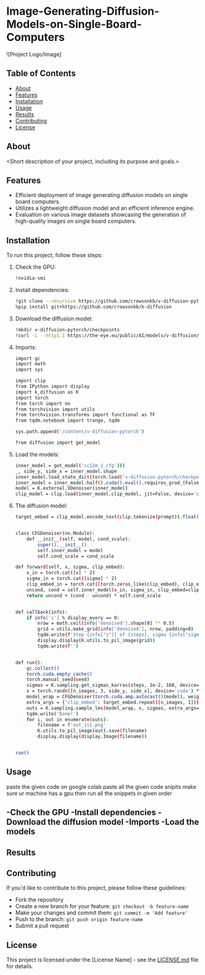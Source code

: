 # Image-Generating-Diffusion-Models-on-Single-Board-Computers

![Project Logo/Image]

## Table of Contents

- [About](#about)
- [Features](#features)
- [Installation](#installation)
- [Usage](#usage)
- [Results](#results)
- [Contributing](#contributing)
- [License](#license)

## About

<Short description of your project, including its purpose and goals.>

## Features

- Efficient deployment of image generating diffusion models on single board computers.
- Utilizes a lightweight diffusion model and an efficient inference engine.
- Evaluation on various image datasets showcasing the generation of high-quality images on single board computers.

## Installation

To run this project, follow these steps:

1. Check the GPU:

    ```bash
    !nvidia-smi
    ```

2. Install dependencies:

    ```bash
    !git clone --recursive https://github.com/crowsonkb/v-diffusion-pytorch
    %pip install git+https://github.com/crowsonkb/k-diffusion
    ```

3. Download the diffusion model:
   
    ```bash
    !mkdir v-diffusion-pytorch/checkpoints
    !curl -L --http1.1 https://the-eye.eu/public/AI/models/v-diffusion/cc12m_1_cfg.pth > v-diffusion pytorch/checkpoints/cc12m_1_cfg.pth
    ```

4. Imports:
   
    ```bash
    import gc
    import math
    import sys
    
    import clip
    from IPython import display
    import k_diffusion as K
    import torch
    from torch import nn
    from torchvision import utils
    from torchvision.transforms import functional as TF
    from tqdm.notebook import trange, tqdm
    
    sys.path.append('/content/v-diffusion-pytorch')
    
    from diffusion import get_model
    ```

5. Load the models:
   
    ```bash
    inner_model = get_model('cc12m_1_cfg')()
    _, side_y, side_x = inner_model.shape
    inner_model.load_state_dict(torch.load('v-diffusion-pytorch/checkpoints/cc12m_1_cfg.pth', map_location='cpu'))
    inner_model = inner_model.half().cuda().eval().requires_grad_(False)
    model = K.external.VDenoiser(inner_model)
    clip_model = clip.load(inner_model.clip_model, jit=False, device='cpu')[0]
    ```

6. The diffusion model:
   
    ```bash
    target_embed = clip_model.encode_text(clip.tokenize(prompt)).float().cuda()


    class CFGDenoiser(nn.Module):
        def __init__(self, model, cond_scale):
            super().__init__()
            self.inner_model = model
            self.cond_scale = cond_scale
    
    def forward(self, x, sigma, clip_embed):
        x_in = torch.cat([x] * 2)
        sigma_in = torch.cat([sigma] * 2)
        clip_embed_in = torch.cat([torch.zeros_like(clip_embed), clip_embed])
        uncond, cond = self.inner_model(x_in, sigma_in, clip_embed=clip_embed_in).chunk(2)
        return uncond + (cond - uncond) * self.cond_scale
    
    
    def callback(info):
        if info['i'] % display_every == 0:
            nrow = math.ceil(info['denoised'].shape[0] ** 0.5)
            grid = utils.make_grid(info['denoised'], nrow, padding=0)
            tqdm.write(f'Step {info["i"]} of {steps}, sigma {info["sigma"]:g}:')
            display.display(K.utils.to_pil_image(grid))
            tqdm.write(f'')
    
    
    def run():
        gc.collect()
        torch.cuda.empty_cache()
        torch.manual_seed(seed)
        sigmas = K.sampling.get_sigmas_karras(steps, 1e-2, 160, device='cuda')
        x = torch.randn([n_images, 3, side_y, side_x], device='cuda') * sigmas[0]
        model_wrap = CFGDenoiser(torch.cuda.amp.autocast()(model), weight)
        extra_args = {'clip_embed': target_embed.repeat([n_images, 1])}
        outs = K.sampling.sample_lms(model_wrap, x, sigmas, extra_args=extra_args, callback=callback)
        tqdm.write('Done!')
        for i, out in enumerate(outs):
            filename = f'out_{i}.png'
            K.utils.to_pil_image(out).save(filename)
            display.display(display.Image(filename))
    
    
    run()
    ```


## Usage

paste the given code on google colab paste all the given code snipits make sure ur machine has a gpu then run all the snippets in given order

-Check the GPU
-Install dependencies
-Download the diffusion model
-Imports
-Load the models
-

## Results

<Highlight key results or findings from your evaluations. Include visual outputs or links to demo images if applicable.>

## Contributing

If you'd like to contribute to this project, please follow these guidelines:

- Fork the repository
- Create a new branch for your feature: `git checkout -b feature-name`
- Make your changes and commit them: `git commit -m 'Add feature'`
- Push to the branch: `git push origin feature-name`
- Submit a pull request

## License

This project is licensed under the [License Name] - see the [LICENSE.md](LICENSE.md) file for details.

